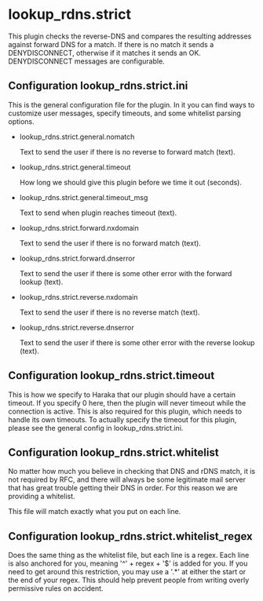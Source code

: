 # lookup_rdns.strict

This plugin checks the reverse-DNS and compares the resulting addresses
against forward DNS for a match. If there is no match it sends a
DENYDISCONNECT, otherwise if it matches it sends an OK. DENYDISCONNECT
messages are configurable.

## Configuration lookup_rdns.strict.ini

This is the general configuration file for the plugin. In it you can find
ways to customize user messages, specify timeouts, and some whitelist
parsing options.

- lookup_rdns.strict.general.nomatch

  Text to send the user if there is no reverse to forward match (text).

- lookup_rdns.strict.general.timeout

  How long we should give this plugin before we time it out (seconds).

- lookup_rdns.strict.general.timeout_msg

  Text to send when plugin reaches timeout (text).

- lookup_rdns.strict.forward.nxdomain

  Text to send the user if there is no forward match (text).

- lookup_rdns.strict.forward.dnserror

  Text to send the user if there is some other error with the forward
  lookup (text).

- lookup_rdns.strict.reverse.nxdomain

  Text to send the user if there is no reverse match (text).

- lookup_rdns.strict.reverse.dnserror

  Text to send the user if there is some other error with the reverse
  lookup (text).

## Configuration lookup_rdns.strict.timeout

This is how we specify to Haraka that our plugin should have a certain timeout.
If you specify 0 here, then the plugin will never timeout while the connection
is active. This is also required for this plugin, which needs to handle its
own timeouts. To actually specify the timeout for this plugin, please see
the general config in lookup_rdns.strict.ini.

## Configuration lookup_rdns.strict.whitelist

No matter how much you believe in checking that DNS and rDNS match, it is not
required by RFC, and there will always be some legitimate mail server that
has great trouble getting their DNS in order. For this reason we are
providing a whitelist.

This file will match exactly what you put on each line.

## Configuration lookup_rdns.strict.whitelist_regex

Does the same thing as the whitelist file, but each line is a regex.
Each line is also anchored for you, meaning '^' + regex + '$' is added for
you. If you need to get around this restriction, you may use a '.\*' at
either the start or the end of your regex. This should help prevent people
from writing overly permissive rules on accident.
